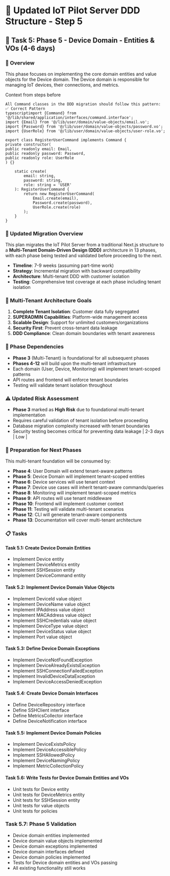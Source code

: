 # 🚀 Updated IoT Pilot Server DDD Structure - Step 5

## 🔌 Task 5: Phase 5 - Device Domain - Entities & VOs (4-6 days)

### 🎯 Overview
This phase focuses on implementing the core domain entities and value objects for the Device domain. The Device domain is responsible for managing IoT devices, their connections, and metrics.

Context from steps before

```
All Command classes in the DDD migration should follow this pattern:
✅ Correct Pattern
typescriptimport {Command} from '@/lib/shared/application/interfaces/command.interface';
import {Email} from '@/lib/user/domain/value-objects/email.vo';
import {Password} from '@/lib/user/domain/value-objects/password.vo';
import {UserRole} from '@/lib/user/domain/value-objects/user-role.vo';

export class RegisterUserCommand implements Command {
private constructor(
public readonly email: Email,
public readonly password: Password,
public readonly role: UserRole
) {}

    static create(
        email: string,
        password: string,
        role: string = 'USER'
    ): RegisterUserCommand {
        return new RegisterUserCommand(
            Email.create(email),
            Password.create(password),
            UserRole.create(role)
        );
    }
}
```

### 🎯 Updated Migration Overview

This plan migrates the IoT Pilot Server from a traditional Next.js structure to a **Multi-Tenant Domain-Driven Design (DDD)** architecture in 13 phases, with each phase being tested and validated before proceeding to the next.

- **Timeline**: 7-9 weeks (assuming part-time work)
- **Strategy**: Incremental migration with backward compatibility
- **Architecture**: Multi-tenant DDD with customer isolation
- **Testing**: Comprehensive test coverage at each phase including tenant isolation

### 🏢 Multi-Tenant Architecture Goals

1. **Complete Tenant Isolation**: Customer data fully segregated
2. **SUPERADMIN Capabilities**: Platform-wide management access
3. **Scalable Design**: Support for unlimited customers/organizations
4. **Security First**: Prevent cross-tenant data leakage
5. **DDD Compliance**: Clean domain boundaries with tenant awareness

### 🔄 Phase Dependencies

- **Phase 3** (Multi-Tenant) is foundational for all subsequent phases
- **Phases 4-12** will build upon the multi-tenant infrastructure
- Each domain (User, Device, Monitoring) will implement tenant-scoped patterns
- API routes and frontend will enforce tenant boundaries
- Testing will validate tenant isolation throughout

### ⚠️ Updated Risk Assessment

- **Phase 3** marked as **High Risk** due to foundational multi-tenant implementation
- Requires careful validation of tenant isolation before proceeding
- Database migration complexity increased with tenant boundaries
- Security testing becomes critical for preventing data leakage               | 2-3 days | Low        |

### 🔄 Preparation for Next Phases

This multi-tenant foundation will be consumed by:
- **Phase 4**: User Domain will extend tenant-aware patterns
- **Phase 5**: Device Domain will implement tenant-scoped entities
- **Phase 6**: Device services will use tenant context
- **Phase 7**: Device use cases will inherit tenant-aware commands/queries
- **Phase 8**: Monitoring will implement tenant-scoped metrics
- **Phase 9**: API routes will use tenant middleware
- **Phase 10**: Frontend will implement customer context
- **Phase 11**: Testing will validate multi-tenant scenarios
- **Phase 12**: CLI will generate tenant-aware components
- **Phase 13**: Documentation will cover multi-tenant architecture


### 📋 Tasks

#### Task 5.1: Create Device Domain Entities
-  Implement Device entity
-  Implement DeviceMetrics entity
-  Implement SSHSession entity
-  Implement DeviceCommand entity

#### Task 5.2: Implement Device Domain Value Objects
-  Implement DeviceId value object
-  Implement DeviceName value object
-  Implement IPAddress value object
-  Implement MACAddress value object
-  Implement SSHCredentials value object
-  Implement DeviceType value object
-  Implement DeviceStatus value object
-  Implement Port value object

#### Task 5.3: Define Device Domain Exceptions
-  Implement DeviceNotFoundException
-  Implement DeviceAlreadyExistsException
-  Implement SSHConnectionFailedException
-  Implement InvalidDeviceDataException
-  Implement DeviceAccessDeniedException

#### Task 5.4: Create Device Domain Interfaces
-  Define DeviceRepository interface
-  Define SSHClient interface
-  Define MetricsCollector interface
-  Define DeviceNotification interface

#### Task 5.5: Implement Device Domain Policies
-  Implement DeviceExistsPolicy
-  Implement DeviceAccessiblePolicy
-  Implement SSHAllowedPolicy
-  Implement DeviceNamingPolicy
-  Implement MetricCollectionPolicy

#### Task 5.6: Write Tests for Device Domain Entities and VOs
-  Unit tests for Device entity
-  Unit tests for DeviceMetrics entity
-  Unit tests for SSHSession entity
-  Unit tests for value objects
-  Unit tests for policies

###  Task 5.7: Phase 5 Validation
-  Device domain entities implemented
-  Device domain value objects implemented
-  Device domain exceptions implemented
-  Device domain interfaces defined
-  Device domain policies implemented
-  Tests for Device domain entities and VOs passing
-  All existing functionality still works
